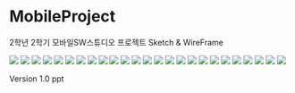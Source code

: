 # MobileProject
2학년 2학기 모바일SW스튜디오 프로젝트
Sketch & WireFrame

<div>
<img src = "https://user-images.githubusercontent.com/48878398/64844496-eafac780-d642-11e9-96b8-f3de5f8e1c4a.png">
<img src = "https://user-images.githubusercontent.com/48878398/64844610-3d3be880-d643-11e9-859a-9dfaac39eaf4.png">
<img src = "https://user-images.githubusercontent.com/48878398/64844637-4f1d8b80-d643-11e9-8c74-c4defc652dda.png">
<img src = "https://user-images.githubusercontent.com/48878398/64844664-5e043e00-d643-11e9-948e-f11423f9a924.png">
<img src = "https://user-images.githubusercontent.com/48878398/64844699-6a889680-d643-11e9-9d95-682e54ef586c.png">
<img src = "https://user-images.githubusercontent.com/48878398/64844749-83914780-d643-11e9-9a13-7440869742b0.png">
<img src = "https://user-images.githubusercontent.com/48878398/64844775-8ee47300-d643-11e9-9589-9e6936814333.png">
<img src = "https://user-images.githubusercontent.com/48878398/64844806-9b68cb80-d643-11e9-8672-c2628b80be1d.png">
<img src = "https://user-images.githubusercontent.com/48878398/64844818-a6236080-d643-11e9-97e7-27788c031a46.png">
<img src = "https://user-images.githubusercontent.com/48878398/64844840-b20f2280-d643-11e9-97c4-65e4e226c1ce.png">
<img src = "https://user-images.githubusercontent.com/48878398/64844859-bb988a80-d643-11e9-8bb1-aa55914eff30.png">
<img src = "https://user-images.githubusercontent.com/48878398/64844870-c521f280-d643-11e9-8b95-92d8e1e53db8.png">
<img src = "https://user-images.githubusercontent.com/48878398/64844887-ceab5a80-d643-11e9-894e-400d04342d40.png">
<img src = "https://user-images.githubusercontent.com/48878398/64844897-d79c2c00-d643-11e9-9814-d9ebc4011ab0.png">
<img src = "https://user-images.githubusercontent.com/48878398/64844915-e08cfd80-d643-11e9-9a95-e78064f65164.png">
<img src = "https://user-images.githubusercontent.com/48878398/64844936-ef73b000-d643-11e9-90e9-24198543bd30.png">
<img src = "https://user-images.githubusercontent.com/48878398/64844962-fa2e4500-d643-11e9-9964-452eec9c5271.png">
<img src = "https://user-images.githubusercontent.com/48878398/64844976-04504380-d644-11e9-9535-2fa4257cf37a.png">
<img src = "https://user-images.githubusercontent.com/48878398/64844992-0f0ad880-d644-11e9-9081-f3dcfb7203ad.png">
<img src = "https://user-images.githubusercontent.com/48878398/64845009-18944080-d644-11e9-9857-39147de3683e.png">
<img src = "https://user-images.githubusercontent.com/48878398/64845028-234ed580-d644-11e9-9bf0-89157f3a58c7.png">
<img src = "https://user-images.githubusercontent.com/48878398/64845051-2d70d400-d644-11e9-9c74-3fbd0e54d815.png">
<img src = "https://user-images.githubusercontent.com/48878398/64845079-35c90f00-d644-11e9-94aa-3c2cc882728d.png">
<img src = "https://user-images.githubusercontent.com/48878398/64845097-41b4d100-d644-11e9-94d7-87cf1d3f1e18.png">
<img src = "https://user-images.githubusercontent.com/48878398/64845125-4f6a5680-d644-11e9-9a07-ff03e32c6831.png">

Version 1.0 ppt
